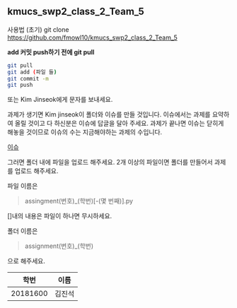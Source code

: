 ## kmucs_swp2_class_2_Team_5
사용법 
(초기)
git clone https://github.com/fmowl10/kmucs_swp2_class_2_Team_5

**add 커밋 push하기 전에 
git pull**

```bash
git pull 
git add (파일 들)
git commit -m
git push
```

또는 Kim Jinseok에게 문자를 보내세요.

과제가 생기면 Kim jinseok이 폴더와 이슈를 만들 것입니다. 
이슈에서는 과제를 요약하여 올릴 것이고 다 하신분은 이슈에 답글을 달아 주세요.
과제가 끝나면 이슈는 닫히게 해놓을 것이므로 이슈의 수는 지금해야하는 과제의 수입니다.

[이슈](https://github.com/fmowl10/kmucs_swp2_class_2_Team_5/issues)


그러면 폴더 내에 파일을 업로드 해주세요.
2개 이상의 파일이면 폴더를 만들어서 과제를 업로드 해주세요.

파일 이름은 
>assingment(번호)_(학번)[-(몇 번째)].py
>
[]내의 내용은 파일이 하나면 무시하세요.

폴더 이름은 
>assignment(번호)_(학번)

으로 해주세요.

학번|이름
---|---
20181600|김진석